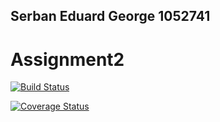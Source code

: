 ## Serban Eduard George 1052741

# Assignment2



[![Build Status](https://travis-ci.com/Eduardserban/Assignment2.svg?branch=master)](https://travis-ci.com/Eduardserban/Assignment2)

[![Coverage Status](https://coveralls.io/repos/github/Eduardserban/Assignment2/badge.svg)](https://coveralls.io/github/Eduardserban/Assignment2)
